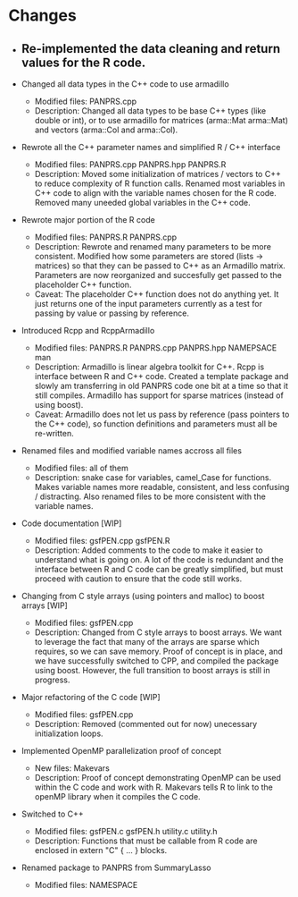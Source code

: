 # Changes

- Re-implemented the data cleaning and return values for the R code.
  - 

- Changed all data types in the C++ code to use armadillo
  - Modified files: PANPRS.cpp
  - Description: Changed all data types to be base C++ types (like double or int), or to use armadillo for matrices (arma::Mat<double> arma::Mat<int>) and vectors (arma::Col<double> and arma::Col<int>).

- Rewrote all the C++ parameter names and simplified R / C++ interface
  - Modified files: PANPRS.cpp PANPRS.hpp PANPRS.R
  - Description: Moved some initialization of matrices / vectors to C++ to reduce complexity of R function calls. Renamed most variables in C++ code to align with the variable names chosen for the R code. Removed many uneeded global variables in the C++ code.

- Rewrote major portion of the R code
  - Modified files: PANPRS.R PANPRS.cpp
  - Description: Rewrote and renamed many parameters to be more consistent. Modified how some parameters are stored (lists -> matrices) so that they can be passed to C++ as an Armadillo matrix. Parameters are now reorganized and succesfully get passed to the placeholder C++ function.
  - Caveat: The placeholder C++ function does not do anything yet. It just returns one of the input parameters currently as a test for passing by value or passing by reference.

- Introduced Rcpp and RcppArmadillo
  - Modified files: PANPRS.R PANPRS.cpp PANPRS.hpp NAMEPSACE man
  - Description: Armadillo is linear algebra toolkit for C++. Rcpp is interface between R and C++ code. Created a template package and slowly am transferring in old PANPRS code one bit at a time so that it still compiles. Armadillo has support for sparse matrices (instead of using boost). 
  - Caveat: Armadillo does not let us pass by reference (pass pointers to the C++ code), so function definitions and parameters must all be re-written.

- Renamed files and modified variable names accross all files
  - Modified files: all of them
  - Description: snake case for variables, camel_Case for functions. Makes variable names more readable, consistent, and less confusing / distracting. Also renamed files to be more consistent with the variable names.

- Code documentation [WIP]
  - Modified files: gsfPEN.cpp gsfPEN.R
  - Description: Added comments to the code to make it easier to understand what is going on. A lot of the code is redundant and the interface between R and C code can be greatly simplified, but must proceed with caution to ensure that the code still works.

- Changing from C style arrays (using pointers and malloc) to boost arrays [WIP]
  - Modified files: gsfPEN.cpp
  - Description: Changed from C style arrays to boost arrays. We want to leverage the fact that many of the arrays are sparse which requires, so we can save memory. Proof of concept is in place, and we have successfully switched to CPP, and compiled the package using boost. However, the full transition to boost arrays is still in progress.

- Major refactoring of the C code [WIP]
  - Modified files: gsfPEN.cpp
  - Description: Removed (commented out for now) unecessary initialization loops.

- Implemented OpenMP parallelization proof of concept
  - New files: Makevars
  - Description: Proof of concept demonstrating OpenMP can be used within the C code and work with R. Makevars tells R to link to the openMP library when it compiles the C code.

- Switched to C++
  - Modified files: gsfPEN.c gsfPEN.h utility.c utility.h
  - Description: Functions that must be callable from R code are enclosed in extern "C" { ... } blocks.

- Renamed package to PANPRS from SummaryLasso
  - Modified files: NAMESPACE